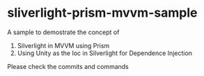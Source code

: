 sliverlight-prism-mvvm-sample
=============================

A sample to demostrate the concept of 
1. Silverlight in MVVM using Prism
2. Using Unity as the Ioc in Silverlight for Dependence Injection

Please check the commits and commands

